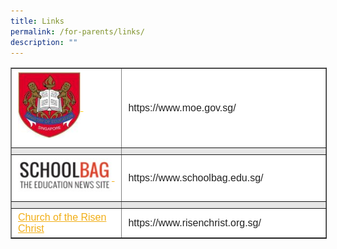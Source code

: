 ```yaml
---
title: Links
permalink: /for-parents/links/
description: ""
---
```

<table border="1" style="box-sizing: inherit; border-collapse: collapse; border-spacing: 0px; max-width: 100%; color: rgb(34, 34, 34); font-family: &quot;Source Sans Pro&quot;, sans-serif; font-size: 16px; font-style: normal; font-variant-ligatures: normal; font-variant-caps: normal; font-weight: 400; letter-spacing: normal; orphans: 2; text-align: start; text-transform: none; white-space: normal; widows: 2; word-spacing: 0px; -webkit-text-stroke-width: 0px; background-color: rgb(255, 255, 255); text-decoration-thickness: initial; text-decoration-style: initial; text-decoration-color: initial; width: 792.225px;"><tbody style="box-sizing: inherit;"><tr style="box-sizing: inherit; background: rgb(255, 255, 255);"><td style="box-sizing: inherit; padding: 5px 10px; width: 332.85px;"><a href="https://www.moe.gov.sg/" target="_blank" rel="noopener noreferrer" style="box-sizing: inherit; background-color: transparent; transition: all 0.25s ease-in-out 0s; text-decoration: underline; outline: 0px; color: rgb(255, 208, 26);"><img class="wp-image-1031" src="/images/MOE.jpg" alt="http://www.moe.edu.sg/" width="100" height="115" style="box-sizing: inherit; border: 0px; vertical-align: middle; max-width: 100%; height: auto; margin-bottom: 10px;">&nbsp;</a></td><td style="box-sizing: inherit; padding: 5px 10px; width: 458.375px;">https://www.moe.gov.sg/</td></tr><tr style="box-sizing: inherit; background: rgb(230, 230, 230);"><td style="box-sizing: inherit; padding: 5px 10px; width: 332.85px;"></td><td style="box-sizing: inherit; padding: 5px 10px; width: 458.375px;"></td></tr><tr style="box-sizing: inherit; background: rgb(255, 255, 255);"><td style="box-sizing: inherit; padding: 5px 10px; width: 332.85px;"><a href="https://www.schoolbag.edu.sg/" target="_blank" rel="attachment noopener wp-att-4343 noreferrer" style="box-sizing: inherit; background-color: transparent; transition: all 0.25s ease-in-out 0s; text-decoration: underline; color: rgb(241, 174, 22);"><img class="alignnone wp-image-4343 size-full" src="/images/school-bag-logo.jpg" alt="" width="150" height="57" style="box-sizing: inherit; border: 0px; vertical-align: middle; max-width: 100%; height: auto; margin-bottom: 10px;">&nbsp;</a></td><td style="box-sizing: inherit; padding: 5px 10px; width: 458.375px;">https://www.schoolbag.edu.sg/</td></tr><tr style="box-sizing: inherit; background: rgb(230, 230, 230);"><td style="box-sizing: inherit; padding: 5px 10px; width: 332.85px;"></td><td style="box-sizing: inherit; padding: 5px 10px; width: 458.375px;"></td></tr><tr style="box-sizing: inherit; background: rgb(255, 255, 255);"><td style="box-sizing: inherit; padding: 5px 10px; width: 332.85px;"><a href="http://www.risenchrist.org.sg/" target="_blank" rel="noopener noreferrer" style="box-sizing: inherit; background-color: transparent; transition: all 0.25s ease-in-out 0s; text-decoration: underline; color: rgb(241, 174, 22);">Church of the Risen Christ</a></td><td style="box-sizing: inherit; padding: 5px 10px; width: 458.375px;">https://www.risenchrist.org.sg/</td></tr></tbody></table>